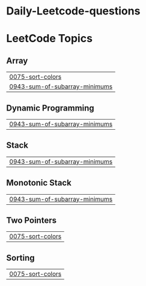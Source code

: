 # Daily-Leetcode-questions
<!---LeetCode Topics Start-->
# LeetCode Topics
## Array
|  |
| ------- |
| [0075-sort-colors](https://github.com/skshm11/Daily-Leetcode-questions/tree/master/0075-sort-colors) |
| [0943-sum-of-subarray-minimums](https://github.com/skshm11/Daily-Leetcode-questions/tree/master/0943-sum-of-subarray-minimums) |
## Dynamic Programming
|  |
| ------- |
| [0943-sum-of-subarray-minimums](https://github.com/skshm11/Daily-Leetcode-questions/tree/master/0943-sum-of-subarray-minimums) |
## Stack
|  |
| ------- |
| [0943-sum-of-subarray-minimums](https://github.com/skshm11/Daily-Leetcode-questions/tree/master/0943-sum-of-subarray-minimums) |
## Monotonic Stack
|  |
| ------- |
| [0943-sum-of-subarray-minimums](https://github.com/skshm11/Daily-Leetcode-questions/tree/master/0943-sum-of-subarray-minimums) |
## Two Pointers
|  |
| ------- |
| [0075-sort-colors](https://github.com/skshm11/Daily-Leetcode-questions/tree/master/0075-sort-colors) |
## Sorting
|  |
| ------- |
| [0075-sort-colors](https://github.com/skshm11/Daily-Leetcode-questions/tree/master/0075-sort-colors) |
<!---LeetCode Topics End-->